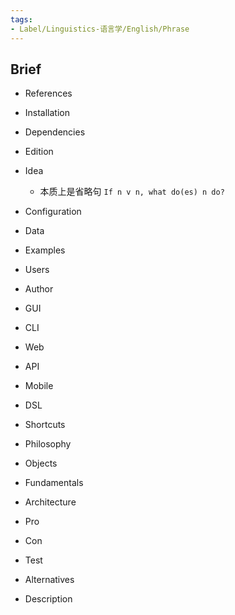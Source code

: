 ```yaml
---
tags:
- Label/Linguistics-语言学/English/Phrase
---
```


## Brief

- References

- Installation

- Dependencies

- Edition

- Idea
    - 本质上是省略句 `If n v n, what do(es) n do?`

- Configuration

- Data

- Examples

- Users

- Author

- GUI

- CLI

- Web

- API

- Mobile

- DSL

- Shortcuts

- Philosophy

- Objects

- Fundamentals

- Architecture

- Pro

- Con

- Test

- Alternatives

- Description
